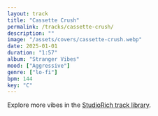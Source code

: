 ```yaml
---
layout: track
title: "Cassette Crush"
permalink: /tracks/cassette-crush/
description: ""
image: "/assets/covers/cassette-crush.webp"
date: 2025-01-01
duration: "1:57"
album: "Stranger Vibes"
mood: ["Aggressive"]
genre: ["lo-fi"]
bpm: 144
key: "C"
---
```


Explore more vibes in the [StudioRich track library](/tracks/).
